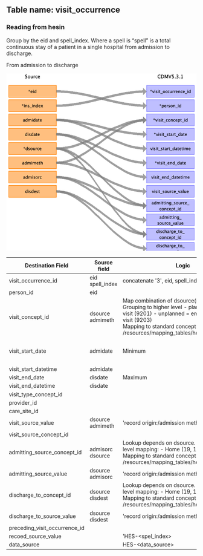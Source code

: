 ## Table name: visit_occurrence

### Reading from hesin

Group by the eid and spell_index. Where a spell is  “spell” is a total continuous stay of a patient in a single hospital from admission to discharge. 


From admission to discharge

![](md_files/image5.png)

| Destination Field | Source field | Logic | Comment field |
| --- | --- | --- | --- |
| visit_occurrence_id | eid<br>spell_index | concatenate '3', eid, spell_index | |
| person_id | eid |  |  |
| visit_concept_id | dsource<br>admimeth | Map combination of dsource(record origin) and Grouping to higher level - planned = inpatient visit (9201) - unplanned = emergency room visit (9203) <br> Mapping to standard concept in: /resources/mapping_tables/hesin_admimeth.csv |  |
| visit_start_date | admidate | Minimum | Patients can have different episodes within the same spell, resulting to more than one admidate records for the same eid+spell_index (see: https://biobank.ndph.ox.ac.uk/showcase/showcase/docs/HospitalEpisodeStatistics.pdf). For the beginning of the spell keep the earliest date.|
| visit_start_datetime | admidate |  |  |
| visit_end_date | disdate | Maximum | Similar to admidate. For the end of the spell keep the latest date. |
| visit_end_datetime | disdate |  |  |
| visit_type_concept_id |  |  | 32827,  # 'EHR encounter record' |
| provider_id |  |  |  |
| care_site_id |  |  |  |
| visit_source_value | dsource<br>admimeth | 'record origin:<dsource>/admission method:<admimeth>' |  |
| visit_source_concept_id |  |  |  |
| admitting_source_concept_id | admisorc<br>dsource | Lookup depends on dsource.  Group by high level mapping:   - Home (19, 10)   - Hospital <br> Mapping to standard concept in: /resources/mapping_tables/hesin_admisorc.csv|  |
| admitting_source_value | dsource<br>admisorc | 'record origin:<dsource>/admission method:<admisorc>' |  |
| discharge_to_concept_id | dsource<br>disdest | Lookup depends on dsource.  Group by high level mapping:   - Home (19, 10)   - Hospital <br> Mapping to standard concept in: /resources/mapping_tables/hesin_disdest.csv |  |
| discharge_to_source_value | dsource<br>disdest | 'record origin:<dsource>/admission method:<disdest>' |  |
| preceding_visit_occurrence_id |  |  |  |
| recoed_source_value |  | 'HES-<spel_index> |  |
| data_source |  | HES-<data_source>|  |